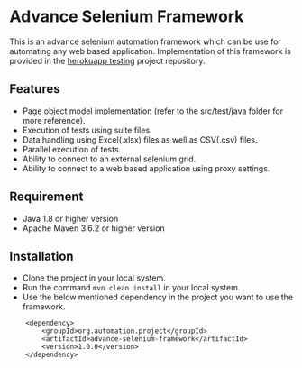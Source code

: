 # Advance Selenium Framework

This is an advance selenium automation framework which can be use for automating any web based application.
Implementation of this framework is provided in the [herokuapp testing](https://github.com/Super-Sujay/herokuapp-testing) project repository.

## Features
 - Page object model implementation (refer to the src/test/java folder for more reference).
 - Execution of tests using suite files.
 - Data handling using Excel(.xlsx) files as well as CSV(.csv) files.
 - Parallel execution of tests.
 - Ability to connect to an external selenium grid.
 - Ability to connect to a web based application using proxy settings.

## Requirement
 - Java 1.8 or higher version
 - Apache Maven 3.6.2 or higher version

## Installation
 - Clone the project in your local system.
 - Run the command `mvn clean install` in your local system.
 - Use the below mentioned dependency in the project you want to use the framework.
```
    <dependency>
    	<groupId>org.automation.project</groupId>
    	<artifactId>advance-selenium-framework</artifactId>
    	<version>1.0.0</version>
    </dependency>
```